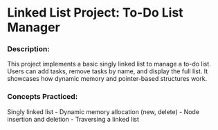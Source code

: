 # Linked List Project: To-Do List Manager
### Description:
This project implements a basic singly linked list to manage a to-do list. Users can add tasks, remove tasks by name, and display the full list. It showcases how dynamic memory and pointer-based structures work.

### Concepts Practiced:
Singly linked list -
Dynamic memory allocation (new, delete) -
Node insertion and deletion -
Traversing a linked list
